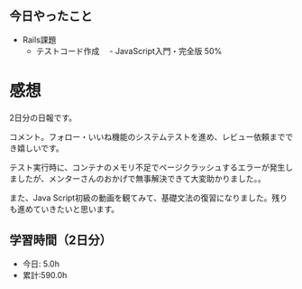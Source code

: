## 今日やったこと
- Rails課題
  - テストコード作成
　- JavaScript入門・完全版 50%

# 感想
2日分の日報です。

コメント。フォロー・いいね機能のシステムテストを進め、レビュー依頼まででき嬉しいです。

テスト実行時に、コンテナのメモリ不足でページクラッシュするエラーが発生しましたが、メンターさんのおかげで無事解決できて大変助かりました。。

また、Java Script初級の動画を観てみて、基礎文法の復習になりました。残りも進めていきたいと思います。

## 学習時間（2日分）
- 今日:  5.0h
- 累計:590.0h
